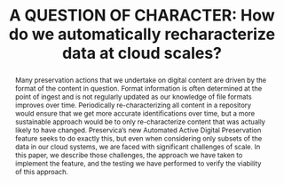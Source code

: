 ---
abstract: Many preservation actions that we undertake on digital content are driven
  by the format of the content in question. Format information is often determined
  at the point of ingest and is not regularly updated as our knowledge of file formats
  improves over time. Periodically re-characterizing all content in a repository would
  ensure that we get more accurate identifications over time, but a more sustainable
  approach would be to only re-characterize content that was actually likely to have
  changed. Preservica’s new Automated Active Digital Preservation feature seeks to
  do exactly this, but even when considering only subsets of the data in our cloud
  systems, we are faced with significant challenges of scale. In this paper, we describe
  those challenges, the approach we have taken to implement the feature, and the testing
  we have performed to verify the viability of this approach.
creators:
- O’Sullivan, Jack
- Clipsham, David
- Soni, Divyesh
- Smith, Richard
- Tilbury, Jonathan
date: null
document_url: https://www.ideals.illinois.edu/items/128291/bitstreams/428947/data.pdf
grand_parent: iPRES
institutions: []
keywords:
- scalability
- automation
- characterization
- preservation actions
landing_page_url: https://hdl.handle.net/2142/121087
language: eng
layout: publication
license: CC-BY 4.0 International
notes_url: null
parent: iPRES 2023
presentation_url: https://hdl.handle.net/2142/121665
publication_type: paper
size: null
source_name: iPRES
title: 'A QUESTION OF CHARACTER: How do we automatically recharacterize data at cloud
  scales?'
year: 2023
---